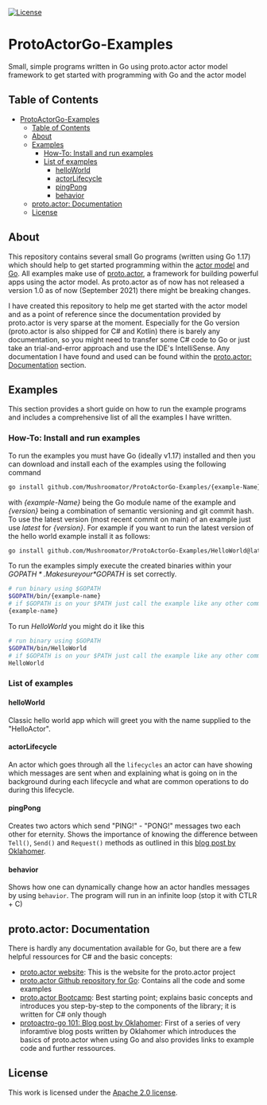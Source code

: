 [![License](https://img.shields.io/badge/License-Apache%202.0-blue.svg)](https://opensource.org/licenses/Apache-2.0)

# ProtoActorGo-Examples
Small, simple programs written in Go using proto.actor actor model framework to get started with programming with Go and the actor model

## Table of Contents
- [ProtoActorGo-Examples](#protoactorgo-examples)
  - [Table of Contents](#table-of-contents)
  - [About](#about)
  - [Examples](#examples)
    - [How-To: Install and run examples](#how-to-install-and-run-examples)
    - [List of examples](#list-of-examples)
      - [helloWorld](#helloworld)
      - [actorLifecycle](#actorlifecycle)
      - [pingPong](#pingpong)
      - [behavior](#behavior)
  - [proto.actor: Documentation](#protoactor-documentation)
  - [License](#license)

## About
This repository contains several small Go programs (written using Go 1.17) which should help to get started programming within the [actor model](https://en.wikipedia.org/wiki/Actor_model) and [Go](https://golang.org/).
All examples make use of [proto.actor](https://proto.actor/), a framework for building powerful apps using the actor model.
As proto.actor as of now has not released a version 1.0 as of now (September 2021) there might be breaking changes.

I have created this repository to help me get started with the actor model and as a point of reference since the documentation provided by proto.actor is very sparse at the moment. Especially for the Go version (proto.actor is also shipped for C# and Kotlin) there is barely any documentation, so you might need to transfer some C# code to Go or just take an trial-and-error approach and use the IDE's IntelliSense.
Any documentation I have found and used can be found within the [proto.actor: Documentation](#protoactor-documentation) section.

## Examples
This section provides a short guide on how to run the example programs and includes a comprehensive list of all the examples I have written.

### How-To: Install and run examples
To run the examples you must have Go (ideally v1.17) installed and then you can download and install each of the examples using the following command
```bash
go install github.com/Mushroomator/ProtoActorGo-Examples/{example-Name}@{Version}
```
with *{example-Name}* being the Go module name of the example and *{version}* being a combination of semantic versioning and git commit hash.
To use the latest version (most recent commit on main) of an example just use *latest* for *{version}*.
For example if you want to run the latest version of the hello world example install it as follows:
```bash
go install github.com/Mushroomator/ProtoActorGo-Examples/HelloWorld@latest
```
To run the examples simply execute the created binaries within your *$GOPATH*. Make sure your *$GOPATH* is set correctly.
```bash
# run binary using $GOPATH
$GOPATH/bin/{example-name}
# if $GOPATH is on your $PATH just call the example like any other command/ binary
{example-name}
```
To run *HelloWorld* you might do it like this
```bash
# run binary using $GOPATH
$GOPATH/bin/HelloWorld
# if $GOPATH is on your $PATH just call the example like any other command/ binary
HelloWorld
```

### List of examples
#### helloWorld
Classic hello world app which will greet you with the name supplied to the "HelloActor".

#### actorLifecycle
An actor which goes through all the `lifecycles` an actor can have showing which messages are sent when and explaining what is going on in the background during each lifecycle and what are common operations to do during this lifecycle.

#### pingPong
Creates two actors which send "PING!" - "PONG!" messages two each other for eternity. 
Shows the importance of knowing the difference between `Tell()`, `Send()` and `Request()` methods as outlined in this [blog post by Oklahomer](https://blog.oklahome.net/2018/09/protoactor-go-messaging-protocol.html).

#### behavior
Shows how one can dynamically change how an actor handles messages by using `behavior`.
The program will run in an infinite loop (stop it with CTLR + C) 


## proto.actor: Documentation
There is hardly any documentation available for Go, but there are a few helpful ressources for C# and the basic concepts:
- [proto.actor website](https://proto.actor/): This is the website for the proto.actor project
- [proto.actor Github repository for Go](https://github.com/AsynkronIT/protoactor-go): Contains all the code and some examples
- [proto.actor Bootcamp](https://proto.actor/docs/bootcamp/): Best starting point; explains basic concepts and introduces you step-by-step to the components of the library; it is written for C# only though
- [protoactro-go 101: Blog post by Oklahomer](https://blog.oklahome.net/2018/07/protoactor-go-introduction.html): First of a series of very inforamtive blog posts written by Oklahomer which introduces the basics of proto.actor when using Go and also provides links to example code and further ressources.
## License
This work is licensed under the [Apache 2.0 license](LICENSE).